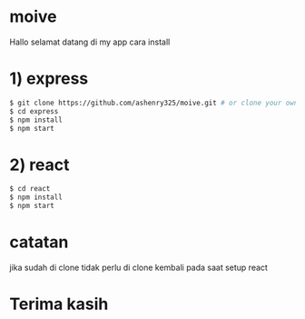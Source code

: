 # moive
Hallo selamat datang di my app
cara install

# 1) express
```sh
$ git clone https://github.com/ashenry325/moive.git # or clone your own fork
$ cd express
$ npm install
$ npm start
```
#  2) react
```sh
$ cd react
$ npm install
$ npm start
```
# catatan
jika sudah di clone tidak perlu di clone kembali pada saat setup react

# Terima kasih


